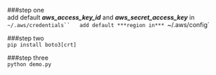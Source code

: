 ###step one  
add default ***aws_access_key_id*** and ***aws_secret_access_key*** in `~/.aws/credentials``  
add default ***region in*** `~/.aws/config`
  
###step two  
`pip install boto3[crt]`  
  
###step three  
`python demo.py`  
